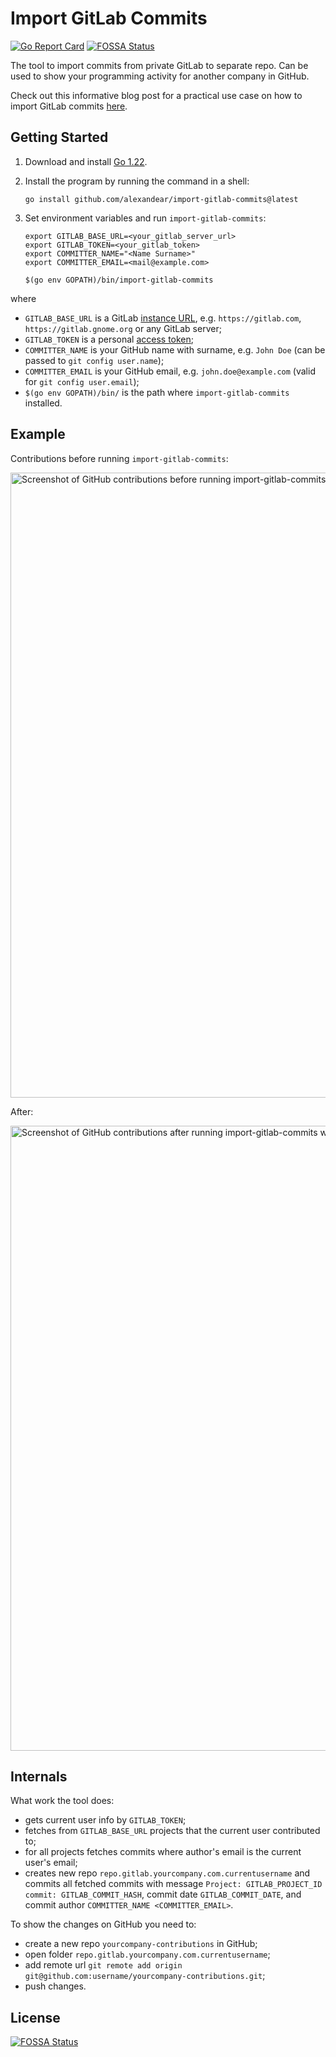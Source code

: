 # Import GitLab Commits

[![Go Report Card](https://goreportcard.com/badge/github.com/alexandear/import-gitlab-commits)](https://goreportcard.com/report/github.com/alexandear/import-gitlab-commits)
[![FOSSA Status](https://app.fossa.com/api/projects/git%2Bgithub.com%2Falexandear%2Fimport-gitlab-commits.svg?type=shield)](https://app.fossa.com/projects/git%2Bgithub.com%2Falexandear%2Fimport-gitlab-commits?ref=badge_shield)

The tool to import commits from private GitLab to separate repo. Can be used to show your programming activity for another company in GitHub.

Check out this informative blog post for a practical use case on how to import GitLab commits [here](https://alexandear.github.io/posts/2023-03-08-import-gitlab-commits/).

## Getting Started

1. Download and install [Go 1.22](https://go.dev/dl/).
2. Install the program by running the command in a shell:

    ```shell
    go install github.com/alexandear/import-gitlab-commits@latest
    ```

3. Set environment variables and run `import-gitlab-commits`:

    ```shell
    export GITLAB_BASE_URL=<your_gitlab_server_url>
    export GITLAB_TOKEN=<your_gitlab_token>
    export COMMITTER_NAME="<Name Surname>"
    export COMMITTER_EMAIL=<mail@example.com>

    $(go env GOPATH)/bin/import-gitlab-commits
    ```

where

- `GITLAB_BASE_URL` is a GitLab [instance URL](https://stackoverflow.com/questions/58236175/what-is-a-gitlab-instance-url-and-how-can-i-get-it), e.g. `https://gitlab.com`, `https://gitlab.gnome.org` or any GitLab server;
- `GITLAB_TOKEN` is a personal [access token](https://docs.gitlab.com/ee/user/profile/personal_access_tokens.html#create-a-personal-access-token);
- `COMMITTER_NAME` is your GitHub name with surname, e.g. `John Doe` (can be passed to `git config user.name`);
- `COMMITTER_EMAIL` is your GitHub email, e.g. `john.doe@example.com` (valid for `git config user.email`);
- `$(go env GOPATH)/bin/` is the path where `import-gitlab-commits` installed.

## Example

Contributions before running `import-gitlab-commits`:

<img alt="Screenshot of GitHub contributions before running import-gitlab-commits" src="./screenshots/contribs_before.png" width="1000">

After:

<img alt="Screenshot of GitHub contributions after running import-gitlab-commits with new activity" src="./screenshots/contribs_after.png" width="1000">

## Internals

What work the tool does:

- gets current user info by `GITLAB_TOKEN`;
- fetches from `GITLAB_BASE_URL` projects that the current user contributed to;
- for all projects fetches commits where author's email is the current user's email;
- creates new repo `repo.gitlab.yourcompany.com.currentusername` and commits all fetched commits with message
`Project: GITLAB_PROJECT_ID commit: GITLAB_COMMIT_HASH`, commit date `GITLAB_COMMIT_DATE`, and commit author `COMMITTER_NAME <COMMITTER_EMAIL>`.

To show the changes on GitHub you need to:

- create a new repo `yourcompany-contributions` in GitHub;
- open folder `repo.gitlab.yourcompany.com.currentusername`;
- add remote url `git remote add origin git@github.com:username/yourcompany-contributions.git`;
- push changes.

## License

[![FOSSA Status](https://app.fossa.com/api/projects/git%2Bgithub.com%2Falexandear%2Fimport-gitlab-commits.svg?type=large)](https://app.fossa.com/projects/git%2Bgithub.com%2Falexandear%2Fimport-gitlab-commits?ref=badge_large)
